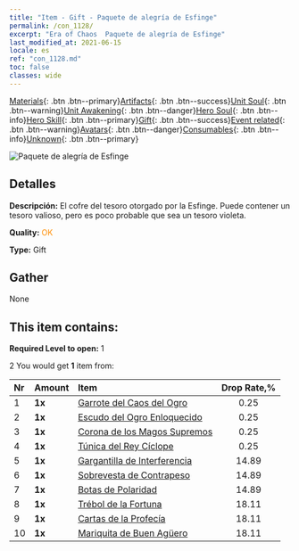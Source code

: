 ```yaml
---
title: "Item - Gift - Paquete de alegría de Esfinge"
permalink: /con_1128/
excerpt: "Era of Chaos  Paquete de alegría de Esfinge"
last_modified_at: 2021-06-15
locale: es
ref: "con_1128.md"
toc: false
classes: wide
---
```

 [Materials](/ItemsES/){: .btn .btn--primary}[Artifacts](/ItemsES/Artifacts/){: .btn .btn--success}[Unit Soul](/ItemsES/UnitSoul/){: .btn .btn--warning}[Unit Awakening](/ItemsES/UnitAwakening/){: .btn .btn--danger}[Hero Soul](/ItemsES/HeroSoul/){: .btn .btn--info}[Hero Skill](/ItemsES/HeroSkill/){: .btn .btn--primary}[Gift](/ItemsES/Gift/){: .btn .btn--success}[Event related](/ItemsES/Events/){: .btn .btn--warning}[Avatars](/ItemsES/Avatars/){: .btn .btn--danger}[Consumables](/ItemsES/Consumables/){: .btn .btn--info}[Unknown](/ItemsES/Unknown/){: .btn .btn--primary}

 ![Paquete de alegría de Esfinge](/images/t/i_907003.png)

## Detalles
 **Descripción:** El cofre del tesoro otorgado por la Esfinge. Puede contener un tesoro valioso, pero es poco probable que sea un tesoro violeta.

 **Quality:** <span style="color: #FF8C00">OK</span>

 **Type:** Gift

## Gather

  None

## This item contains:

 **Required Level to open:** 1

 2 You would get **1** item  from:

  | Nr | Amount |     Item    | Drop Rate,% |
  |:---|:-------|:------------|:---------:|
  | 1 |  **1x** | [Garrote del Caos del Ogro](/ItemsES/art_125/) | 0.25 | 
  | 2 |  **1x** | [Escudo del Ogro Enloquecido](/ItemsES/art_126/) | 0.25 | 
  | 3 |  **1x** | [Corona de los Magos Supremos](/ItemsES/art_127/) | 0.25 | 
  | 4 |  **1x** | [Túnica del Rey Cíclope](/ItemsES/art_128/) | 0.25 | 
  | 5 |  **1x** | [Gargantilla de Interferencia](/ItemsES/art_118/) | 14.89 | 
  | 6 |  **1x** | [Sobrevesta de Contrapeso](/ItemsES/art_119/) | 14.89 | 
  | 7 |  **1x** | [Botas de Polaridad](/ItemsES/art_120/) | 14.89 | 
  | 8 |  **1x** | [Trébol de la Fortuna](/ItemsES/art_109/) | 18.11 | 
  | 9 |  **1x** | [Cartas de la Profecía](/ItemsES/art_110/) | 18.11 | 
  | 10 |  **1x** | [Mariquita de Buen Agüero](/ItemsES/art_111/) | 18.11 | 
